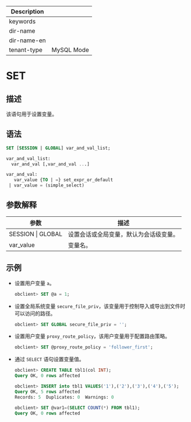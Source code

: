 | Description   |                 |
|---------------|-----------------|
| keywords      |                 |
| dir-name      |                 |
| dir-name-en   |                 |
| tenant-type   | MySQL Mode      |

# SET

## 描述

该语句用于设置变量。

## 语法

```sql
SET [SESSION | GLOBAL] var_and_val_list;

var_and_val_list:
  var_and_val [,var_and_val ...]

var_and_val:
   var_value {TO | =} set_expr_or_default
 | var_value = (simple_select)
```

## 参数解释

|        参数         |         描述          |
|-------------------|---------------------|
| SESSION \| GLOBAL | 设置会话或全局变量，默认为会话级变量。 |
| var_value         | 变量名。                |

## 示例

* 设置用户变量 `a`。

  ```sql
  obclient> SET @a = 1;
  ```

* 设置全局系统变量 `secure_file_priv`，该变量用于控制导入或导出到文件时可以访问的路径。

  ```sql
  obclient> SET GLOBAL secure_file_priv = '';
  ```

* 设置用户变量 `proxy_route_policy`，该用户变量用于配置路由策略。

  ```sql
  obclient> SET @proxy_route_policy = 'follower_first';
  ```

* 通过 `SELECT` 语句设置变量值。

  ```sql
  obclient> CREATE TABLE tbl1(col INT);
  Query OK, 0 rows affected

  obclient> INSERT into tbl1 VALUES('1'),('2'),('3'),('4'),('5');
  Query OK, 5 rows affected
  Records: 5  Duplicates: 0  Warnings: 0

  obclient> SET @var1=(SELECT COUNT(*) FROM tbl1);
  Query OK, 0 rows affected
  ```
